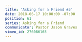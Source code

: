 ```yaml
---
title: 'Asking for a Friend #5'
date: 2018-06-17 10:00:00 -07:00
position: 61
series: Asking for a Friend
communicator: Pastor Jason Graves
vimeo_id: 276086165
---
```



